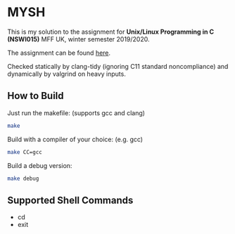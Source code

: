 # MYSH

This is my solution to the assignment for **Unix/Linux Programming in C (NSWI015)** MFF UK, winter semester 2019/2020.

The assignment can be found [here](https://devnull-cz.github.io/unix-linux-prog-in-c/class-assignments/labs-assignment-2019.txt).

Checked statically by clang-tidy (ignoring C11 standard noncompliance) and dynamically by valgrind on heavy inputs.

## How to Build

Just run the makefile: (supports gcc and clang)

```bash
make
```

Build with a compiler of your choice: (e.g. gcc)

```bash
make CC=gcc
```

Build a debug version:

```bash
make debug
```

## Supported Shell Commands

- cd
- exit
